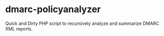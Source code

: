 # dmarc-policyanalyzer
Quick and Dirty PHP script to recursively analyze and summarize DMARC XML reports.
